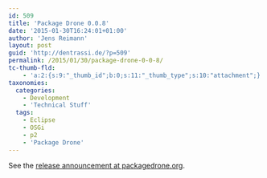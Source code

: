 ```yaml
---
id: 509
title: 'Package Drone 0.0.8'
date: '2015-01-30T16:24:01+01:00'
author: 'Jens Reimann'
layout: post
guid: 'http://dentrassi.de/?p=509'
permalink: /2015/01/30/package-drone-0-0-8/
tc-thumb-fld:
    - 'a:2:{s:9:"_thumb_id";b:0;s:11:"_thumb_type";s:10:"attachment";}'
taxonomies:
  categories:
    - Development
    - 'Technical Stuff'
  tags:
    - Eclipse
    - OSGi
    - p2
    - 'Package Drone'
---
```


See the [release announcement at packagedrone.org](http://packagedrone.org/2015/01/30/package-drone-0-0-8/).

<!-- more -->
